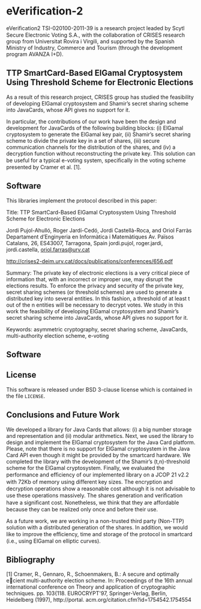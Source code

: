 eVerification-2
===============

eVeriﬁcation2 TSI-020100-2011-39 is a research project leaded by Scytl Secure Electronic Voting S.A.,
with the collaboration of CRISES research group from Universitat Rovira i Virgili, and supported by 
the Spanish Ministry of Industry, Commerce and Tourism (through the development program AVANZA I+D).


TTP SmartCard-Based ElGamal Cryptosystem Using Threshold Scheme for Electronic Elections
----------------------------------------------------------------------------------------

As a result of this research project, CRISES group has studied the feasibility of developing ElGamal 
cryptosystem and Shamir’s secret sharing scheme into JavaCards, whose API gives no support for it.

In particular, the contributions of our work have been the design and development for JavaCards of
the following building blocks: (i) ElGamal cryptosystem to generate the ElGamal key pair, (ii) Shamir’s 
secret sharing scheme to divide the private key in a set of shares, (iii) secure communication channels 
for the distribution of the shares, and (iv) a decryption function without reconstructing the private key. 
This solution can be useful for a typical e-voting system, speciﬁcally in the voting scheme presented by 
Cramer et al. [1].



Software
--------

This libraries implement the protocol described in this paper:

  Title: TTP SmartCard-Based ElGamal Cryptosystem Using Threshold Scheme for Electronic Elections
  
  Jordi Pujol-Ahulló, Roger Jardí-Cedó, Jordi Castellà-Roca, and Oriol Farràs
  Departament d’Enginyeria en Informàtica i Matemàtiques
  Av. Països Catalans, 26, ES43007, Tarragona, Spain
  jordi.pujol, roger.jardi, jordi.castella, oriol.farras@urv.cat
  
  http://crises2-deim.urv.cat/docs/publications/conferences/656.pdf
  
  Summary: The private key of electronic elections is a very critical piece of information that, with an incorrect or improper use, may disrupt
  the elections results. To enforce the privacy and security of the private key, secret sharing schemes (or threshold schemes) are used to generate a distributed key into several entities. In this fashion, a threshold of
  at least t out of the n entities will be necessary to decrypt votes. We study in this work the feasibility of developing ElGamal cryptosystem
  and Shamir’s secret sharing scheme into JavaCards, whose API gives no support for it.
  
  Keywords: asymmetric cryptography, secret sharing scheme, JavaCards, multi-authority election scheme, e-voting


Software
--------


License
-------

This software is released under BSD 3-clause license which is contained in the file `LICENSE`.


Conclusions and Future Work
---------------------------

We developed a library for Java Cards that allows: (i) a big number storage and
representation and (ii) modular arithmetics. Next, we used the library to design
and implement the ElGamal cryptosystem for the Java Card platform. Please,
note that there is no support for ElGamal cryptosystem in the Java Card API
even though it might be provided by the smartcard hardware. We completed
the library with the development of the Shamir’s (t,n)-threshold scheme for the
ElGamal cryptosystem. Finally, we evaluated the performance and eﬃciency
of our implemented library on a JCOP 21 v2.2 with 72Kb of memory using
diﬀerent key sizes. The encryption and decryption operations show a reasonable
cost although it is not advisable to use these operations massively. The shares
generation and veriﬁcation have a signiﬁcant cost. Nonetheless, we think that
they are aﬀordable because they can be realized only once and before their use.

As a future work, we are working in a non-trusted third party (Non-TTP)
solution with a distributed generation of the shares. In addition, we would like
to improve the eﬃciency, time and storage of the protocol in smartcard (i.e.,
using ElGamal on elliptic curves).


Bibliography
------------
[1] Cramer, R., Gennaro, R., Schoenmakers, B.: A secure and optimally ecient
multi-authority election scheme. In: Proceedings of the 16th annual international
conference on Theory and application of cryptographic techniques. pp. 103{118.
EUROCRYPT'97, Springer-Verlag, Berlin, Heidelberg (1997), http://portal.
acm.org/citation.cfm?id=1754542.1754554
